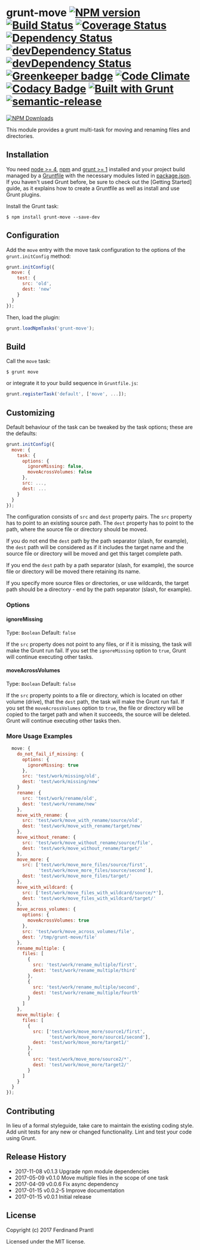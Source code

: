 # grunt-move [![NPM version](https://badge.fury.io/js/grunt-move.png)](http://badge.fury.io/js/grunt-move) [![Build Status](https://travis-ci.org/prantlf/grunt-move.png)](https://travis-ci.org/prantlf/grunt-move) [![Coverage Status](https://coveralls.io/repos/prantlf/grunt-move/badge.svg)](https://coveralls.io/r/prantlf/grunt-move) [![Dependency Status](https://david-dm.org/prantlf/grunt-move.svg)](https://david-dm.org/prantlf/grunt-move) [![devDependency Status](https://david-dm.org/prantlf/grunt-move/dev-status.svg)](https://david-dm.org/prantlf/grunt-move#info=devDependencies) [![devDependency Status](https://david-dm.org/prantlf/grunt-move/peer-status.svg)](https://david-dm.org/prantlf/grunt-move#info=peerDependencies) [![Greenkeeper badge](https://badges.greenkeeper.io/prantlf/grunt-move.svg)](https://greenkeeper.io/) [![Code Climate](https://codeclimate.com/github/prantlf/grunt-move/badges/gpa.svg)](https://codeclimate.com/github/prantlf/grunt-move) [![Codacy Badge](https://api.codacy.com/project/badge/Grade/bf5a6830b3664bf987fdbb7aca2c3d14)](https://www.codacy.com/app/prantlf/grunt-move?utm_source=github.com&utm_medium=referral&utm_content=prantlf/grunt-move&utm_campaign=badger) [![Built with Grunt](https://cdn.gruntjs.com/builtwith.png)](http://gruntjs.com/) [![semantic-release](https://img.shields.io/badge/%20%20%F0%9F%93%A6%F0%9F%9A%80-semantic--release-e10079.svg)](https://github.com/semantic-release/semantic-release)

[![NPM Downloads](https://nodei.co/npm/grunt-move.png?downloads=true&stars=true)](https://www.npmjs.com/package/grunt-move)

This module provides a grunt multi-task for moving and renaming files and directories.

## Installation

You need [node >= 4][node], [npm] and [grunt >= 1][Grunt] installed
and your project build managed by a [Gruntfile] with the necessary modules
listed in [package.json].  If you haven't used Grunt before, be sure to
check out the [Getting Started] guide, as it explains how to create a
Gruntfile as well as install and use Grunt plugins.

Install the Grunt task:

```shell
$ npm install grunt-move --save-dev
```

## Configuration

Add the `move` entry with the move task configuration to the
options of the `grunt.initConfig` method:

```js
grunt.initConfig({
  move: {
    test: {
      src: 'old',
      dest: 'new'
    }
  }
});
```

Then, load the plugin:

```javascript
grunt.loadNpmTasks('grunt-move');
```

## Build

Call the `move` task:

```shell
$ grunt move
```

or integrate it to your build sequence in `Gruntfile.js`:

```js
grunt.registerTask('default', ['move', ...]);
```

## Customizing

Default behaviour of the task can be tweaked by the task options; these
are the defaults:

```js
grunt.initConfig({
  move: {
    task: {
      options: {
        ignoreMissing: false,
        moveAcrossVolumes: false
      },
      src: ...,
      dest: ...
    }
  }
});
```

The configuration consists of `src` and `dest` property pairs.  The `src`
property has to point to an existing source path.  The `dest` property has
to point to the path, where the source file or directory should be moved.

If you do not end the `dest` path by the path separator (slash, for example),
the `dest` path will be considered as if it includes the target name and the
source file or directory will be moved and get this target complete path.

If you end the `dest` path by a path separator (slash, for example), the
source file or directory will be moved there retaining its name.

If you specify more source files or directories, or use wildcards, the target
path should be a directory - end by the path separator (slash, for example).

### Options

#### ignoreMissing
Type: `Boolean`
Default: `false`

If the `src` property does not point to any files, or if it is missing,
the task will make the Grunt run fail.  If you set the `ignoreMissing`
option to `true`, Grunt will continue executing other tasks.

#### moveAcrossVolumes
Type: `Boolean`
Default: `false`

If the `src` property points to a file or directory, which is located
on other volume (drive), that the `dest` path, the task will make the
Grunt run fail.  If you set the `moveAcrossVolumes` option to `true`,
the file or directory will be copied to the target path and when it
succeeds, the source will be deleted. Grunt will continue executing
other tasks then.

### More Usage Examples

```js
  move: {
    do_not_fail_if_missing: {
      options: {
        ignoreMissing: true
      },
      src: 'test/work/missing/old',
      dest: 'test/work/missing/new'
    }
    rename: {
      src: 'test/work/rename/old',
      dest: 'test/work/rename/new'
    },
    move_with_rename: {
      src: 'test/work/move_with_rename/source/old',
      dest: 'test/work/move_with_rename/target/new'
    },
    move_without_rename: {
      src: 'test/work/move_without_rename/source/file',
      dest: 'test/work/move_without_rename/target/'
    },
    move_more: {
      src: ['test/work/move_more_files/source/first',
            'test/work/move_more_files/source/second'],
      dest: 'test/work/move_more_files/target/'
    },
    move_with_wildcard: {
      src: ['test/work/move_files_with_wildcard/source/*'],
      dest: 'test/work/move_files_with_wildcard/target/'
    },
    move_across_volumes: {
      options: {
        moveAcrossVolumes: true
      },
      src: 'test/work/move_across_volumes/file',
      dest: '/tmp/grunt-move/file'
    },
    rename_multiple: {
      files: [
        {
          src: 'test/work/rename_multiple/first',
          dest: 'test/work/rename_multiple/third'
        },
        {
          src: 'test/work/rename_multiple/second',
          dest: 'test/work/rename_multiple/fourth'
        }
      ]
    },
    move_multiple: {
      files: [
        {
          src: ['test/work/move_more/source1/first',
                'test/work/move_more/source1/second'],
          dest: 'test/work/move_more/target1/'
        },
        {
          src: 'test/work/move_more/source2/*',
          dest: 'test/work/move_more/target2/'
        }
      ]
    }
  }
});
```

## Contributing

In lieu of a formal styleguide, take care to maintain the existing coding
style.  Add unit tests for any new or changed functionality. Lint and test
your code using Grunt.

## Release History

 * 2017-11-08   v0.1.3   Upgrade npm module dependencies
 * 2017-05-09   v0.1.0   Move multiple files in the scope of one task
 * 2017-04-09   v0.0.6   Fix async dependency
 * 2017-01-15   v0.0.2-5 Improve documentation
 * 2017-01-15   v0.0.1   Initial release

## License

Copyright (c) 2017 Ferdinand Prantl

Licensed under the MIT license.

[node]: http://nodejs.org
[npm]: http://npmjs.org
[package.json]: https://docs.npmjs.com/files/package.json
[Grunt]: https://gruntjs.com
[Gruntfile]: http://gruntjs.com/sample-gruntfile
[Getting Gtarted]: https://github.com/gruntjs/grunt/wiki/Getting-started
